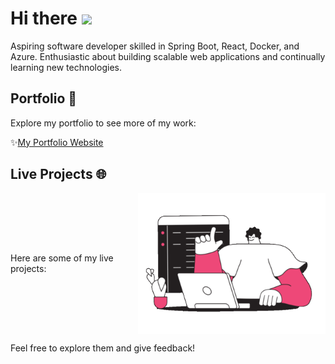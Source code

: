 # Hi there <img src="https://user-images.githubusercontent.com/74038190/213844263-a8897a51-32f4-4b3b-b5c2-e1528b89f6f3.png" width="25px" />

Aspiring software developer skilled in Spring Boot, React, Docker, and Azure. Enthusiastic about building scalable web applications and continually learning new technologies.

## Portfolio 📁
Explore my portfolio to see more of my work:

✨[My Portfolio Website](https://deepaknetwork.github.io/portfolio)

## Live Projects 🌐
  <div  style="display: flex; align-items: center;">
  <div style="flex: 1;"> 
   Here are some of my live projects:
  </div>
  
   <img src="https://github.com/deepaknetwork/deepaknetwork/blob/main/dazzle-line-man-programmer-writing-code-on-a-laptop-1.gif" width="300px"  alt="Autoplaying">
   </div>

Feel free to explore them and give feedback!
